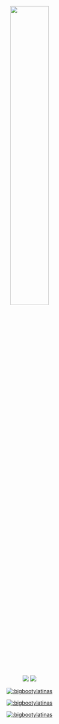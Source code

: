 <p align=center>
  <a href="https://discord.com/users/277674827215536129"><img src="https://lanyard-profile-readme.vercel.app/api/277674827215536129" width=45%></a>
</p>

<p align="center">
  <a href="https://github.com/bigbootylatinas"><img src="https://img.shields.io/github/followers/bigbootylatinas?style=for-the-badge"></img></a>
  <a href="https://github.com/bigbootylatinas"><img src="https://img.shields.io/github/stars/bigbootylatinas?style=for-the-badge"></img></a>
</p>

<p align="center"><a href="https://www.roblox.com/users/81777/profile"><img src="https://j2sh.replit.app/profile/81777" alt=":bigbootylatinas" /></p>
<p align="center"><a href="https://www.roblox.com/users/81777/profile"><img src="https://j2sh.replit.app/profile/4327514471" alt=":bigbootylatinas" /></p>
<p align="center"><a href="https://www.roblox.com/users/81777/profile"><img src="https://j2sh.replit.app/profile/4348236369" alt=":bigbootylatinas" /></p>
  
